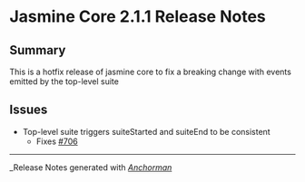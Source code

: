 # Jasmine Core 2.1.1 Release Notes

## Summary

This is a hotfix release of jasmine core to fix a breaking change with events emitted by the top-level suite

## Issues

- Top-level suite triggers suiteStarted and suiteEnd to be consistent
    - Fixes [#706](http://github.com/pivotal/jasmine/issues/706)

------

_Release Notes generated with _[Anchorman](http://github.com/infews/anchorman)_
